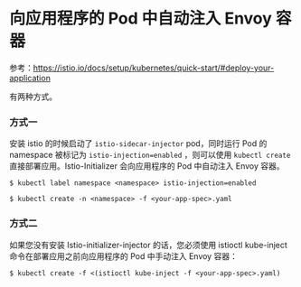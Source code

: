 # 向应用程序的 Pod 中自动注入 Envoy 容器

参考：https://istio.io/docs/setup/kubernetes/quick-start/#deploy-your-application

有两种方式。

### 方式一

安装 istio 的时候启动了 `istio-sidecar-injector` pod，同时运行 Pod 的 namespace 被标记为 `istio-injection=enabled` ，则可以使用 `kubectl create` 直接部署应用。Istio-Initializer 会向应用程序的 Pod 中自动注入 Envoy 容器。

```
$ kubectl label namespace <namespace> istio-injection=enabled

$ kubectl create -n <namespace> -f <your-app-spec>.yaml
```

### 方式二

如果您没有安装 Istio-initializer-injector 的话，您必须使用 istioctl kube-inject 命令在部署应用之前向应用程序的 Pod 中手动注入 Envoy 容器：

```
$ kubectl create -f <(istioctl kube-inject -f <your-app-spec>.yaml)
```